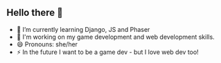 ## Hello there 👋
- 🌱 I’m currently learning Django, JS and Phaser
- 🔭 I'm working on my game development and web development skills.
- 😄 Pronouns: she/her
- ⚡ In the future I want to be a game dev - but I love web dev too!
<!--
**bb-EDU/bb-EDU** is a ✨ _special_ ✨ repository because its `README.md` (this file) appears on your GitHub profile.

Here are some ideas to get you started:

- 🔭 I’m currently working on ...
- 🌱 I’m currently learning ...
- 👯 I’m looking to collaborate on ...
- 🤔 I’m looking for help with ...
- 💬 Ask me about ...
- 📫 How to reach me: ...
- 😄 Pronouns: ...
- ⚡ Fun fact: ...
-->
